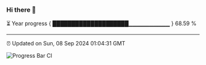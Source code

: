 ### Hi there 👋

⏳ Year progress { ████████████████████▁▁▁▁▁▁▁▁▁▁ } 68.59 %

---

⏰ Updated on Sun, 08 Sep 2024 01:04:31 GMT

![Progress Bar CI](https://github.com/liununu/liununu/workflows/Progress%20Bar%20CI/badge.svg)
